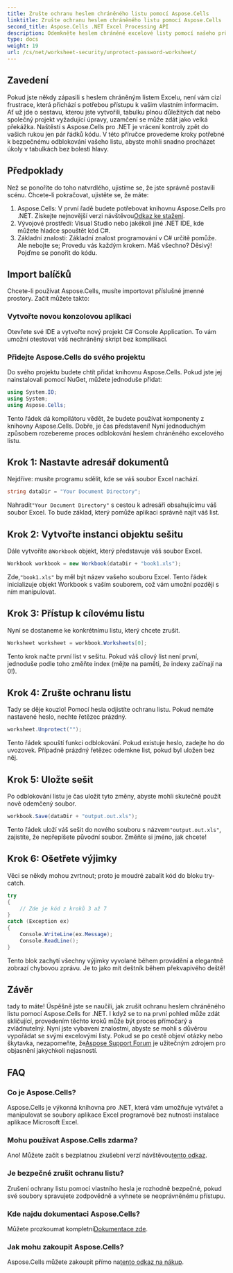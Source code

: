 ```yaml
---
title: Zrušte ochranu heslem chráněného listu pomocí Aspose.Cells
linktitle: Zrušte ochranu heslem chráněného listu pomocí Aspose.Cells
second_title: Aspose.Cells .NET Excel Processing API
description: Odemkněte heslem chráněné excelové listy pomocí našeho průvodce Aspose.Cells! Snadné kroky k opětovnému získání přístupu bez námahy pomocí C#.
type: docs
weight: 19
url: /cs/net/worksheet-security/unprotect-password-worksheet/
---
```

## Zavedení
Pokud jste někdy zápasili s heslem chráněným listem Excelu, není vám cizí frustrace, která přichází s potřebou přístupu k vašim vlastním informacím. Ať už jde o sestavu, kterou jste vytvořili, tabulku plnou důležitých dat nebo společný projekt vyžadující úpravy, uzamčení se může zdát jako velká překážka. Naštěstí s Aspose.Cells pro .NET je vrácení kontroly zpět do vašich rukou jen pár řádků kódu. V této příručce provedeme kroky potřebné k bezpečnému odblokování vašeho listu, abyste mohli snadno procházet úkoly v tabulkách bez bolesti hlavy.
## Předpoklady
Než se ponoříte do toho natvrdlého, ujistíme se, že jste správně postavili scénu. Chcete-li pokračovat, ujistěte se, že máte:
1. Aspose.Cells: V první řadě budete potřebovat knihovnu Aspose.Cells pro .NET. Získejte nejnovější verzi návštěvou[Odkaz ke stažení](https://releases.aspose.com/cells/net/).
2. Vývojové prostředí: Visual Studio nebo jakékoli jiné .NET IDE, kde můžete hladce spouštět kód C#.
3. Základní znalosti: Základní znalost programování v C# určitě pomůže. Ale nebojte se; Provedu vás každým krokem.
Máš všechno? Děsivý! Pojďme se ponořit do kódu.
## Import balíčků
Chcete-li používat Aspose.Cells, musíte importovat příslušné jmenné prostory. Začít můžete takto:
### Vytvořte novou konzolovou aplikaci
Otevřete své IDE a vytvořte nový projekt C# Console Application. To vám umožní otestovat váš nechráněný skript bez komplikací.
### Přidejte Aspose.Cells do svého projektu
Do svého projektu budete chtít přidat knihovnu Aspose.Cells. Pokud jste jej nainstalovali pomocí NuGet, můžete jednoduše přidat:
```csharp
using System.IO;
using System;
using Aspose.Cells;
```
Tento řádek dá kompilátoru vědět, že budete používat komponenty z knihovny Aspose.Cells.
Dobře, je čas představení! Nyní jednoduchým způsobem rozebereme proces odblokování heslem chráněného excelového listu.
## Krok 1: Nastavte adresář dokumentů
Nejdříve: musíte programu sdělit, kde se váš soubor Excel nachází.
```csharp
string dataDir = "Your Document Directory";
```
 Nahradit`"Your Document Directory"` s cestou k adresáři obsahujícímu váš soubor Excel. To bude základ, který pomůže aplikaci správně najít váš list.
## Krok 2: Vytvořte instanci objektu sešitu
 Dále vytvoříte a`Workbook` objekt, který představuje váš soubor Excel.
```csharp
Workbook workbook = new Workbook(dataDir + "book1.xls");
```
 Zde,`"book1.xls"` by měl být název vašeho souboru Excel. Tento řádek inicializuje objekt Workbook s vaším souborem, což vám umožní později s ním manipulovat.
## Krok 3: Přístup k cílovému listu
Nyní se dostaneme ke konkrétnímu listu, který chcete zrušit.
```csharp
Worksheet worksheet = workbook.Worksheets[0];
```
Tento krok načte první list v sešitu. Pokud váš cílový list není první, jednoduše podle toho změňte index (mějte na paměti, že indexy začínají na 0!).
## Krok 4: Zrušte ochranu listu
Tady se děje kouzlo! Pomocí hesla odjistíte ochranu listu. Pokud nemáte nastavené heslo, nechte řetězec prázdný.
```csharp
worksheet.Unprotect("");
```
Tento řádek spouští funkci odblokování. Pokud existuje heslo, zadejte ho do uvozovek. Případně prázdný řetězec odemkne list, pokud byl uložen bez něj.
## Krok 5: Uložte sešit
Po odblokování listu je čas uložit tyto změny, abyste mohli skutečně použít nově odemčený soubor.
```csharp
workbook.Save(dataDir + "output.out.xls");
```
 Tento řádek uloží váš sešit do nového souboru s názvem`"output.out.xls"`, zajistíte, že nepřepíšete původní soubor. Změňte si jméno, jak chcete!
## Krok 6: Ošetřete výjimky
Věci se někdy mohou zvrtnout; proto je moudré zabalit kód do bloku try-catch.
```csharp
try
{
    // Zde je kód z kroků 3 až 7
}
catch (Exception ex)
{
    Console.WriteLine(ex.Message);
    Console.ReadLine();
}
```
Tento blok zachytí všechny výjimky vyvolané během provádění a elegantně zobrazí chybovou zprávu. Je to jako mít deštník během překvapivého deště!
## Závěr
 tady to máte! Úspěšně jste se naučili, jak zrušit ochranu heslem chráněného listu pomocí Aspose.Cells for .NET. I když se to na první pohled může zdát skličující, provedením těchto kroků může být proces přímočarý a zvládnutelný. Nyní jste vybaveni znalostmi, abyste se mohli s důvěrou vypořádat se svými excelovými listy. Pokud se po cestě objeví otázky nebo škytavka, nezapomeňte, že[Aspose Support Forum](https://forum.aspose.com/c/cells/9) je užitečným zdrojem pro objasnění jakýchkoli nejasností.
## FAQ
### Co je Aspose.Cells?
Aspose.Cells je výkonná knihovna pro .NET, která vám umožňuje vytvářet a manipulovat se soubory aplikace Excel programově bez nutnosti instalace aplikace Microsoft Excel.
### Mohu používat Aspose.Cells zdarma?
 Ano! Můžete začít s bezplatnou zkušební verzí návštěvou[tento odkaz](https://releases.aspose.com/).
### Je bezpečné zrušit ochranu listu?
Zrušení ochrany listu pomocí vlastního hesla je rozhodně bezpečné, pokud své soubory spravujete zodpovědně a vyhnete se neoprávněnému přístupu.
### Kde najdu dokumentaci Aspose.Cells?
 Můžete prozkoumat kompletní[Dokumentace zde](https://reference.aspose.com/cells/net/).
### Jak mohu zakoupit Aspose.Cells?
 Aspose.Cells můžete zakoupit přímo na[tento odkaz na nákup](https://purchase.aspose.com/buy).
